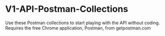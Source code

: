 # V1-API-Postman-Collections
Use these Postman collections to start playing with the API without coding. Requires the free Chrome application, Postman, from getpostman.com
